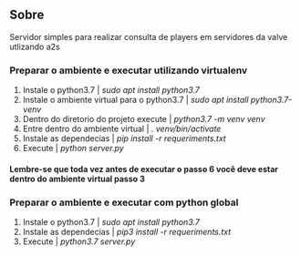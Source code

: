 ## Sobre
Servidor simples para realizar consulta de players em servidores da valve utlizando a2s
### Preparar o ambiente e executar utilizando virtualenv
  1. Instale o python3.7 | *sudo apt install python3.7*
  2. Instale o ambiente virtual para o python3.7 | *sudo apt install python3.7-venv*
  3. Dentro do diretorio do projeto execute | *python3.7 -m venv venv*
  4. Entre dentro do ambiente virtual | *. venv/bin/activate*
  5. Instale as dependecias | *pip install -r requeriments.txt*
  6. Execute | *python server.py*
  #### Lembre-se que toda vez antes de executar o **passo 6** você deve estar dentro do ambiente virtual **passo 3**
  
### Preparar o ambiente e executar com python global
  1. Instale o python3.7 | *sudo apt install python3.7*
  2. Instale as dependecias | *pip3 install -r requeriments.txt*
  3. Execute | *python3.7 server.py*
  
